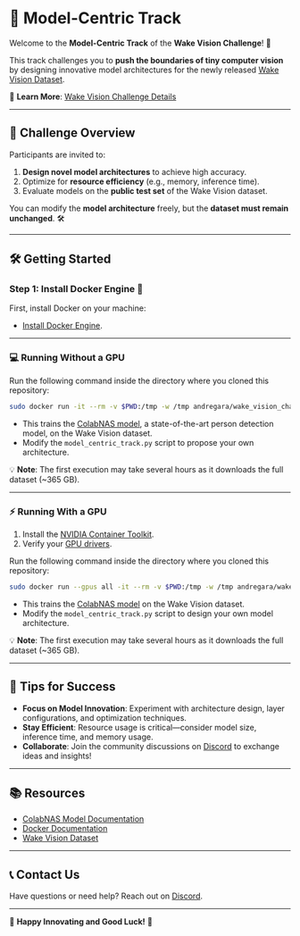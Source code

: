 # 🚀 **Model-Centric Track**

Welcome to the **Model-Centric Track** of the **Wake Vision Challenge**! 🎉

This track challenges you to **push the boundaries of tiny computer vision** by designing innovative model architectures for the newly released [Wake Vision Dataset](https://wakevision.ai/).

🔗 **Learn More**: [Wake Vision Challenge Details](https://edgeai.modelnova.ai/challenges/details/1)

---

## 🌟 **Challenge Overview**

Participants are invited to:

1. **Design novel model architectures** to achieve high accuracy.
2. Optimize for **resource efficiency** (e.g., memory, inference time).
3. Evaluate models on the **public test set** of the Wake Vision dataset.

You can modify the **model architecture** freely, but the **dataset must remain unchanged**. 🛠️

---

## 🛠️ **Getting Started**

### Step 1: Install Docker Engine 🐋

First, install Docker on your machine:
- [Install Docker Engine](https://docs.docker.com/engine/install/).

---

### 💻 **Running Without a GPU**

Run the following command inside the directory where you cloned this repository:

```bash
sudo docker run -it --rm -v $PWD:/tmp -w /tmp andregara/wake_vision_challenge:cpu python model_centric_track.py
```

- This trains the [ColabNAS model](https://github.com/harvard-edge/Wake_Vision/blob/main/experiments/comprehensive_model_architecture_experiments/wake_vision_quality/k_8_c_5.py), a state-of-the-art person detection model, on the Wake Vision dataset.
- Modify the `model_centric_track.py` script to propose your own architecture.

💡 **Note**: The first execution may take several hours as it downloads the full dataset (~365 GB).

---

### ⚡ **Running With a GPU**

1. Install the [NVIDIA Container Toolkit](https://docs.nvidia.com/datacenter/cloud-native/container-toolkit/latest/install-guide.html).
2. Verify your [GPU drivers](https://ubuntu.com/server/docs/nvidia-drivers-installation).

Run the following command inside the directory where you cloned this repository:

```bash
sudo docker run --gpus all -it --rm -v $PWD:/tmp -w /tmp andregara/wake_vision_challenge:gpu python model_centric_track.py
```

- This trains the [ColabNAS model](https://github.com/harvard-edge/Wake_Vision/blob/main/experiments/comprehensive_model_architecture_experiments/wake_vision_quality/k_8_c_5.py) on the Wake Vision dataset.
- Modify the `model_centric_track.py` script to design your own model architecture.

💡 **Note**: The first execution may take several hours as it downloads the full dataset (~365 GB).

---

## 🎯 **Tips for Success**

- **Focus on Model Innovation**: Experiment with architecture design, layer configurations, and optimization techniques.
- **Stay Efficient**: Resource usage is critical—consider model size, inference time, and memory usage.
- **Collaborate**: Join the community discussions on [Discord](https://discord.com/channels/803180012572114964/1323721491736432640) to exchange ideas and insights!

---

## 📚 **Resources**

- [ColabNAS Model Documentation](https://github.com/harvard-edge/Wake_Vision)
- [Docker Documentation](https://docs.docker.com/)
- [Wake Vision Dataset](https://wakevision.ai/)

---

## 📞 **Contact Us**

Have questions or need help? Reach out on [Discord](https://discord.com/channels/803180012572114964/1323721491736432640).

---

🌟 **Happy Innovating and Good Luck!** 🌟
